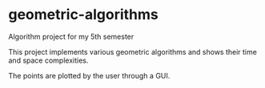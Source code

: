 # geometric-algorithms
Algorithm project for my 5th semester

This project implements various geometric algorithms and shows their time and space complexities.

The points are plotted by the user through a GUI. 
